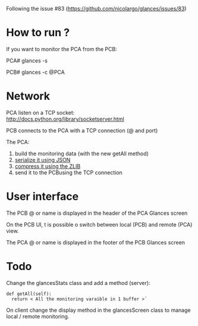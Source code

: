 Following  the issue #83 (https://github.com/nicolargo/glances/issues/83)

# How to run ?

If you want to monitor the PCA from the PCB:

PCA# glances -s

PCB# glances -c @PCA

# Network

PCA listen on a TCP socket: http://docs.python.org/library/socketserver.html

PCB connects to the PCA with a TCP connection (@ and port)

The PCA:
1. build the monitoring data (with the new getAll method)
2. [serialize it using JSON](http://docs.python.org/library/json.html)
3. [compress it using the ZLIB](http://docs.python.org/library/zlib.html)
4. send it to the PCBusing the TCP connection

# User interface

The PCB @ or name is displayed in the header of the PCA Glances screen

On the PCB UI, t is possible o switch between local (PCB) and remote (PCA) view.

The PCA @ or name is displayed in the footer of the PCB Glances screen

# Todo

Change the glancesStats class and add a method (server):

    def getAll(self):
      return < All the monitoring varaible in 1 buffer >` 

On client change the display method in the glancesScreen class to manage local / remote monitoring.